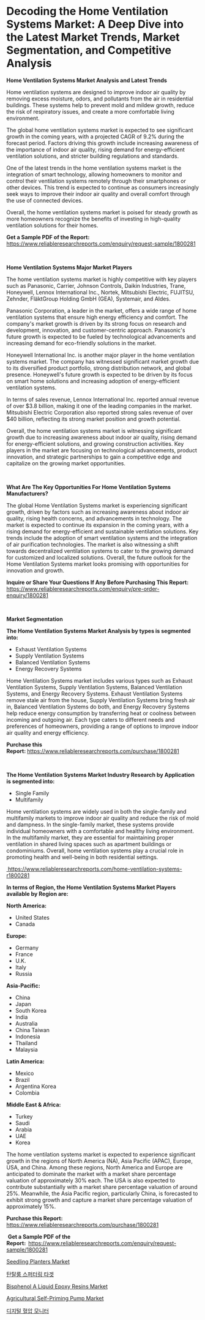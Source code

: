<p><h1>Decoding the Home Ventilation Systems Market: A Deep Dive into the Latest Market Trends, Market Segmentation, and Competitive Analysis</h1></p><p><strong>Home Ventilation Systems Market Analysis and Latest Trends</strong></p>
<p><p>Home ventilation systems are designed to improve indoor air quality by removing excess moisture, odors, and pollutants from the air in residential buildings. These systems help to prevent mold and mildew growth, reduce the risk of respiratory issues, and create a more comfortable living environment.</p><p>The global home ventilation systems market is expected to see significant growth in the coming years, with a projected CAGR of 9.2% during the forecast period. Factors driving this growth include increasing awareness of the importance of indoor air quality, rising demand for energy-efficient ventilation solutions, and stricter building regulations and standards.</p><p>One of the latest trends in the home ventilation systems market is the integration of smart technology, allowing homeowners to monitor and control their ventilation systems remotely through their smartphones or other devices. This trend is expected to continue as consumers increasingly seek ways to improve their indoor air quality and overall comfort through the use of connected devices.</p><p>Overall, the home ventilation systems market is poised for steady growth as more homeowners recognize the benefits of investing in high-quality ventilation solutions for their homes.</p></p>
<p><strong>Get a Sample PDF of the Report:&nbsp;</strong> <a href="https://www.reliableresearchreports.com/enquiry/request-sample/1800281">https://www.reliableresearchreports.com/enquiry/request-sample/1800281</a></p>
<p>&nbsp;</p>
<p><strong>Home Ventilation Systems Major Market Players</strong></p>
<p><p>The home ventilation systems market is highly competitive with key players such as Panasonic, Carrier, Johnson Controls, Daikin Industries, Trane, Honeywell, Lennox International Inc., Nortek, Mitsubishi Electric, FUJITSU, Zehnder, FläktGroup Holding GmbH (GEA), Systemair, and Aldes.</p><p>Panasonic Corporation, a leader in the market, offers a wide range of home ventilation systems that ensure high energy efficiency and comfort. The company's market growth is driven by its strong focus on research and development, innovation, and customer-centric approach. Panasonic's future growth is expected to be fueled by technological advancements and increasing demand for eco-friendly solutions in the market.</p><p>Honeywell International Inc. is another major player in the home ventilation systems market. The company has witnessed significant market growth due to its diversified product portfolio, strong distribution network, and global presence. Honeywell's future growth is expected to be driven by its focus on smart home solutions and increasing adoption of energy-efficient ventilation systems.</p><p>In terms of sales revenue, Lennox International Inc. reported annual revenue of over $3.8 billion, making it one of the leading companies in the market. Mitsubishi Electric Corporation also reported strong sales revenue of over $40 billion, reflecting its strong market position and growth potential.</p><p>Overall, the home ventilation systems market is witnessing significant growth due to increasing awareness about indoor air quality, rising demand for energy-efficient solutions, and growing construction activities. Key players in the market are focusing on technological advancements, product innovation, and strategic partnerships to gain a competitive edge and capitalize on the growing market opportunities.</p></p>
<p>&nbsp;</p>
<p><strong>What Are The Key Opportunities For Home Ventilation Systems Manufacturers?</strong></p>
<p><p>The global Home Ventilation Systems market is experiencing significant growth, driven by factors such as increasing awareness about indoor air quality, rising health concerns, and advancements in technology. The market is expected to continue its expansion in the coming years, with a rising demand for energy-efficient and sustainable ventilation solutions. Key trends include the adoption of smart ventilation systems and the integration of air purification technologies. The market is also witnessing a shift towards decentralized ventilation systems to cater to the growing demand for customized and localized solutions. Overall, the future outlook for the Home Ventilation Systems market looks promising with opportunities for innovation and growth.</p></p>
<p><strong>Inquire or Share Your Questions If Any Before Purchasing This Report:</strong> <a href="https://www.reliableresearchreports.com/enquiry/pre-order-enquiry/1800281">https://www.reliableresearchreports.com/enquiry/pre-order-enquiry/1800281</a></p>
<p>&nbsp;</p>
<p><strong>Market Segmentation</strong></p>
<p><strong>The Home Ventilation Systems Market Analysis by types is segmented into:</strong></p>
<p><ul><li>Exhaust Ventilation Systems</li><li>Supply Ventilation Systems</li><li>Balanced Ventilation Systems</li><li>Energy Recovery Systems</li></ul></p>
<p><p>Home Ventilation Systems market includes various types such as Exhaust Ventilation Systems, Supply Ventilation Systems, Balanced Ventilation Systems, and Energy Recovery Systems. Exhaust Ventilation Systems remove stale air from the house, Supply Ventilation Systems bring fresh air in, Balanced Ventilation Systems do both, and Energy Recovery Systems help reduce energy consumption by transferring heat or coolness between incoming and outgoing air. Each type caters to different needs and preferences of homeowners, providing a range of options to improve indoor air quality and energy efficiency.</p></p>
<p><strong>Purchase this Report:&nbsp;</strong><a href="https://www.reliableresearchreports.com/purchase/1800281">https://www.reliableresearchreports.com/purchase/1800281</a></p>
<p>&nbsp;</p>
<p><strong>The Home Ventilation Systems Market Industry Research by Application is segmented into:</strong></p>
<p><ul><li>Single Family</li><li>Multifamily</li></ul></p>
<p><p>Home ventilation systems are widely used in both the single-family and multifamily markets to improve indoor air quality and reduce the risk of mold and dampness. In the single-family market, these systems provide individual homeowners with a comfortable and healthy living environment. In the multifamily market, they are essential for maintaining proper ventilation in shared living spaces such as apartment buildings or condominiums. Overall, home ventilation systems play a crucial role in promoting health and well-being in both residential settings.</p></p>
<p><a href="https://www.reliableresearchreports.com/home-ventilation-systems-r1800281">&nbsp;https://www.reliableresearchreports.com/home-ventilation-systems-r1800281</a></p>
<p><strong>In terms of Region, the Home Ventilation Systems Market Players available by Region are:</strong></p>
<p>
    <p> <strong> North America: </strong>
        <ul>
            <li>United States</li>
            <li>Canada</li>
        </ul>
        </p> 
    <p> <strong> Europe: </strong>
        <ul>
            <li>Germany</li>
            <li>France</li>
            <li>U.K.</li>
            <li>Italy</li>
            <li>Russia</li>
        </ul>
        </p> 
    <p> <strong> Asia-Pacific: </strong>
        <ul>
            <li>China</li>
            <li>Japan</li>
            <li>South Korea</li>
            <li>India</li>
            <li>Australia</li>
            <li>China Taiwan</li>
            <li>Indonesia</li>
            <li>Thailand</li>
            <li>Malaysia</li>
        </ul>
        </p> 
    <p> <strong> Latin America: </strong>
        <ul>
            <li>Mexico</li>
            <li>Brazil</li>
            <li>Argentina Korea</li>
            <li>Colombia</li>
        </ul>
        </p> 
    <p> <strong> Middle East & Africa: </strong>
        <ul>
            <li>Turkey</li>
            <li>Saudi</li>
            <li>Arabia</li>
            <li>UAE</li>
            <li>Korea</li>
        </ul>
    </p>
    </p>
<p><p>The home ventilation systems market is expected to experience significant growth in the regions of North America (NA), Asia Pacific (APAC), Europe, USA, and China. Among these regions, North America and Europe are anticipated to dominate the market with a market share percentage valuation of approximately 30% each. The USA is also expected to contribute substantially with a market share percentage valuation of around 25%. Meanwhile, the Asia Pacific region, particularly China, is forecasted to exhibit strong growth and capture a market share percentage valuation of approximately 15%.</p></p>
<p><strong>Purchase this Report: </strong><a href="https://www.reliableresearchreports.com/purchase/1800281">https://www.reliableresearchreports.com/purchase/1800281</a></p>
<p>&nbsp;<strong>Get a Sample PDF of the Report:&nbsp;&nbsp;</strong><a href="https://www.reliableresearchreports.com/enquiry/request-sample/1800281">https://www.reliableresearchreports.com/enquiry/request-sample/1800281</a></p>
<p><strong></strong></p>
<p><p><a href="https://github.com/angelajermaine/Market-Research-Report-List-4/blob/main/seedling-planters-market.md">Seedling Planters Market</a></p><p><a href="https://medium.com/@gabrielblanda5656/%ED%83%84%ED%83%88%EB%A3%B8-%EC%8A%A4%ED%8D%BC%ED%84%B0%EB%A7%81-%ED%83%80%EA%B9%83-%EC%8B%9C%EC%9E%A5-%EA%B7%9C%EB%AA%A8-%EB%B0%8F-%EC%A0%90%EC%9C%A0%EC%9C%A8-%EB%B6%84%EC%84%9D-%EC%84%B1%EC%9E%A5-%EC%B6%94%EC%84%B8-%EB%B0%8F-%EC%98%88%EC%B8%A1-2024-2031-dd4f445b365a">탄탈룸 스퍼터링 타겟</a></p><p><a href="https://medium.com/@patriciahanson2013/bisphenol-a-liquid-epoxy-resins-market-outlook-and-forecast-from-2024-to-2031-46af4fc6c261">Bisphenol A Liquid Epoxy Resins Market</a></p><p><a href="https://issuu.com/reportprime-2/docs/agricultural-self-priming-pump-market-size-2030.pp">Agricultural Self-Priming Pump Market</a></p><p><a href="https://medium.com/@adsogvwv75/%EB%94%94%EC%A7%80%ED%84%B8-%ED%98%88%EC%95%95-%EB%AA%A8%EB%8B%88%ED%84%B0-%EC%8B%9C%EC%9E%A5-%EA%B7%9C%EB%AA%A8-%EB%B0%8F-%EC%A0%90%EC%9C%A0%EC%9C%A8-%EB%B6%84%EC%84%9D-%EC%84%B1%EC%9E%A5-%EB%8F%99%ED%96%A5-%EB%B0%8F-%EC%98%88%EC%B8%A1-2024-2031-b0b4404505e0">디지털 혈압 모니터</a></p></p>